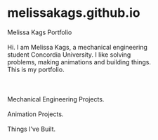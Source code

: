 # melissakags.github.io
Melissa Kags Portfolio
<BR><BR>Hi. I am Melissa Kags, a mechanical engineering 
<BR>student Concordia University. I like solving 
<BR>problems, making animations and building things. 
<BR>This is my portfolio.
<BR><BR><BR><BR>
Mechanical Engineering Projects.
<BR><BR>
Animation Projects.
<BR><BR>
Things I've Built.
